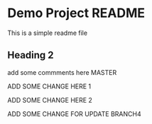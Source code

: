 # Demo Project README

This is a simple readme file

## Heading 2

add some commments here MASTER

ADD SOME CHANGE HERE 1

ADD SOME CHANGE HERE 2

ADD SOME CHANGE FOR UPDATE BRANCH4